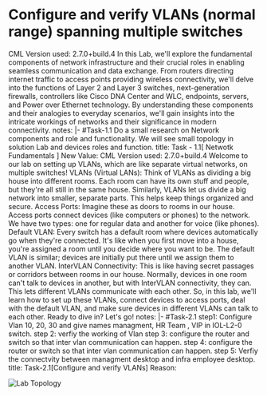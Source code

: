 # Configure and verify VLANs (normal range) spanning multiple switches

CML Version used: 2.7.0+build.4 In this Lab, we'll explore the fundamental components of network infrastructure and their crucial roles in enabling seamless communication and data exchange. From routers directing internet traffic to access points providing wireless connectivity, we'll delve into the functions of Layer 2 and Layer 3 switches, next-generation firewalls, controllers like Cisco DNA Center and WLC, endpoints, servers, and Power over Ethernet technology. By understanding these components and their analogies to everyday scenarios, we'll gain insights into the intricate workings of networks and their significance in modern connectivity. notes: |- #Task-1.1 Do a small research on Network components and role and functionality. We will see small topology in solution Lab and devices roles and function. title: Task - 1.1[ Netwotk Fundamentals ]
New Value:
CML Version used: 2.7.0+build.4 Welcome to our lab on setting up VLANs, which are like separate virtual networks, on multiple switches! VLANs (Virtual LANs): Think of VLANs as dividing a big house into different rooms. Each room can have its own stuff and people, but they're all still in the same house. Similarly, VLANs let us divide a big network into smaller, separate parts. This helps keep things organized and secure. Access Ports: Imagine these as doors to rooms in our house. Access ports connect devices (like computers or phones) to the network. We have two types: one for regular data and another for voice (like phones). Default VLAN: Every switch has a default room where devices automatically go when they're connected. It's like when you first move into a house, you're assigned a room until you decide where you want to be. The default VLAN is similar; devices are initially put there until we assign them to another VLAN. InterVLAN Connectivity: This is like having secret passages or corridors between rooms in our house. Normally, devices in one room can't talk to devices in another, but with InterVLAN connectivity, they can. This lets different VLANs communicate with each other. So, in this lab, we'll learn how to set up these VLANs, connect devices to access ports, deal with the default VLAN, and make sure devices in different VLANs can talk to each other. Ready to dive in? Let's go! notes: |- #Task-2.1 step1: Configure Vlan 10, 20, 30 and give names managment, HR Team , VIP in IOL-L2-0 switch. step 2: verfiy the working of Vlan step 3: configure the router and switch so that inter vlan communication can happen. step 4: configure the router or switch so that inter vlan communication can happen. step 5: Verfiy the connectvity between managment desktop and infra employee desktop. title: Task-2.1[Configure and verify VLANs]
Reason:


![Lab Topology](https://github.com/CiscoDevNet/cml-community/blob/master/lab-topologies/ccna//Domain_2/2.1-configure_vlans_3/Lab_at_Mon_06_26_AM____CML²_-_Google_Chrome_29-04-2024_12_35_21.png)
